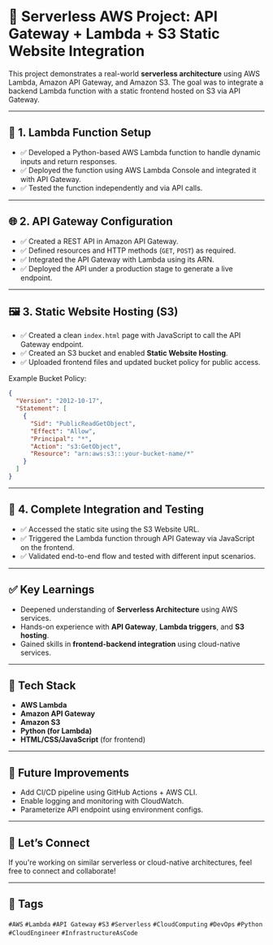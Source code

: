 
# 🚀 Serverless AWS Project: API Gateway + Lambda + S3 Static Website Integration

This project demonstrates a real-world **serverless architecture** using AWS Lambda, Amazon API Gateway, and Amazon S3. The goal was to integrate a backend Lambda function with a static frontend hosted on S3 via API Gateway.

---

## 🔧 1. Lambda Function Setup

- ✅ Developed a Python-based AWS Lambda function to handle dynamic inputs and return responses.
- ✅ Deployed the function using AWS Lambda Console and integrated it with API Gateway.
- ✅ Tested the function independently and via API calls.

---

## 🌐 2. API Gateway Configuration

- ✅ Created a REST API in Amazon API Gateway.
- ✅ Defined resources and HTTP methods (`GET`, `POST`) as required.
- ✅ Integrated the API Gateway with Lambda using its ARN.
- ✅ Deployed the API under a production stage to generate a live endpoint.

---

## 🖼️ 3. Static Website Hosting (S3)

- ✅ Created a clean `index.html` page with JavaScript to call the API Gateway endpoint.
- ✅ Created an S3 bucket and enabled **Static Website Hosting**.
- ✅ Uploaded frontend files and updated bucket policy for public access.

Example Bucket Policy:
```json
{
  "Version": "2012-10-17",
  "Statement": [
    {
      "Sid": "PublicReadGetObject",
      "Effect": "Allow",
      "Principal": "*",
      "Action": "s3:GetObject",
      "Resource": "arn:aws:s3:::your-bucket-name/*"
    }
  ]
}
```

---

## 🔁 4. Complete Integration and Testing

- ✅ Accessed the static site using the S3 Website URL.
- ✅ Triggered the Lambda function through API Gateway via JavaScript on the frontend.
- ✅ Validated end-to-end flow and tested with different input scenarios.

---

## ✅ Key Learnings

- Deepened understanding of **Serverless Architecture** using AWS services.
- Hands-on experience with **API Gateway**, **Lambda triggers**, and **S3 hosting**.
- Gained skills in **frontend-backend integration** using cloud-native services.

---

## 📌 Tech Stack

- **AWS Lambda**
- **Amazon API Gateway**
- **Amazon S3**
- **Python (for Lambda)**
- **HTML/CSS/JavaScript** (for frontend)

---

## 🎯 Future Improvements

- Add CI/CD pipeline using GitHub Actions + AWS CLI.
- Enable logging and monitoring with CloudWatch.
- Parameterize API endpoint using environment configs.

---

## 🤝 Let’s Connect

If you're working on similar serverless or cloud-native architectures, feel free to connect and collaborate!

---

## 📢 Tags

`#AWS` `#Lambda` `#API Gateway` `#S3` `#Serverless` `#CloudComputing` `#DevOps` `#Python` `#CloudEngineer` `#InfrastructureAsCode`
